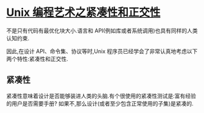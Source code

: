 # [Unix 编程艺术之紧凑性和正交性](http://www.faqs.org/docs/artu/ch04s02.html)

不是只有代码有最优化块大小.语言和 API(例如库或者系统调用)也具有同样的人类认知约束.

因此,在设计 API、命令集、协议等时,Unix 程序员已经学会了非常认真地考虑以下两个特性:紧凑性和正交性.

## 紧凑性

紧凑性意味着设计是否能够装进人类的头脑.有个很使用的紧凑性测试是:富有经验的用户是否需要手册? 如果不,那么设计(或者至少包含正常使用的子集)是紧凑的.
